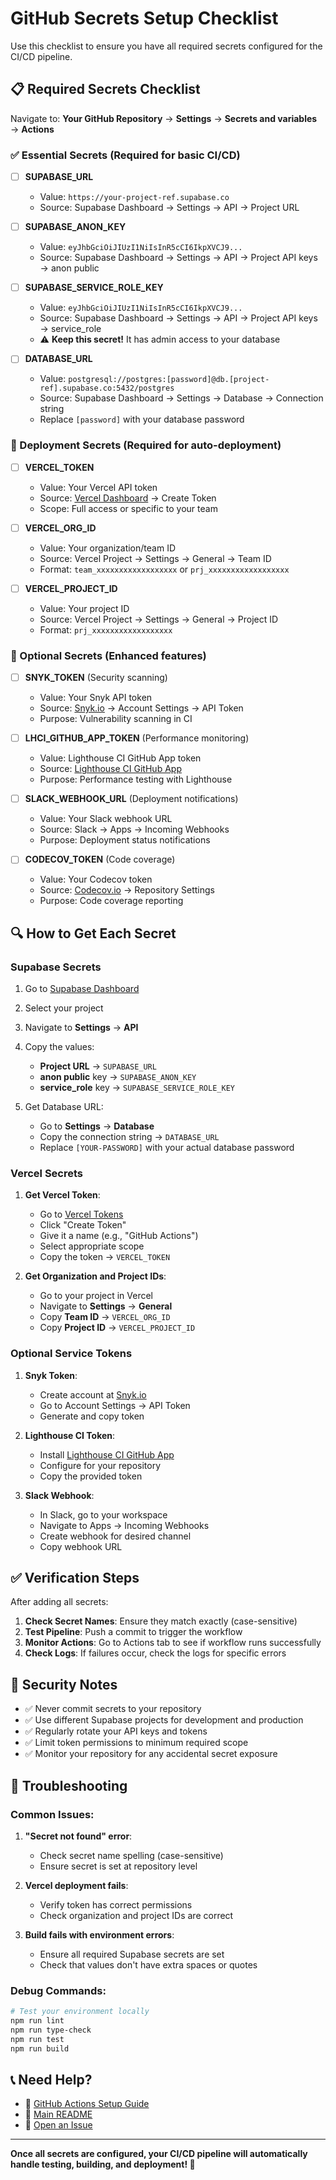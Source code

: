 # GitHub Secrets Setup Checklist

Use this checklist to ensure you have all required secrets configured for the CI/CD pipeline.

## 📋 Required Secrets Checklist

Navigate to: **Your GitHub Repository** → **Settings** → **Secrets and variables** → **Actions**

### ✅ Essential Secrets (Required for basic CI/CD)

- [ ] **SUPABASE_URL**
  - Value: `https://your-project-ref.supabase.co`
  - Source: Supabase Dashboard → Settings → API → Project URL

- [ ] **SUPABASE_ANON_KEY**
  - Value: `eyJhbGciOiJIUzI1NiIsInR5cCI6IkpXVCJ9...`
  - Source: Supabase Dashboard → Settings → API → Project API keys → anon public

- [ ] **SUPABASE_SERVICE_ROLE_KEY**
  - Value: `eyJhbGciOiJIUzI1NiIsInR5cCI6IkpXVCJ9...`
  - Source: Supabase Dashboard → Settings → API → Project API keys → service_role
  - ⚠️ **Keep this secret!** It has admin access to your database

- [ ] **DATABASE_URL**
  - Value: `postgresql://postgres:[password]@db.[project-ref].supabase.co:5432/postgres`
  - Source: Supabase Dashboard → Settings → Database → Connection string
  - Replace `[password]` with your database password

### 🚀 Deployment Secrets (Required for auto-deployment)

- [ ] **VERCEL_TOKEN**
  - Value: Your Vercel API token
  - Source: [Vercel Dashboard](https://vercel.com/account/tokens) → Create Token
  - Scope: Full access or specific to your team

- [ ] **VERCEL_ORG_ID**
  - Value: Your organization/team ID
  - Source: Vercel Project → Settings → General → Team ID
  - Format: `team_xxxxxxxxxxxxxxxxxx` or `prj_xxxxxxxxxxxxxxxxxx`

- [ ] **VERCEL_PROJECT_ID**
  - Value: Your project ID
  - Source: Vercel Project → Settings → General → Project ID
  - Format: `prj_xxxxxxxxxxxxxxxxxx`

### 🔧 Optional Secrets (Enhanced features)

- [ ] **SNYK_TOKEN** (Security scanning)
  - Value: Your Snyk API token
  - Source: [Snyk.io](https://snyk.io) → Account Settings → API Token
  - Purpose: Vulnerability scanning in CI

- [ ] **LHCI_GITHUB_APP_TOKEN** (Performance monitoring)
  - Value: Lighthouse CI GitHub App token
  - Source: [Lighthouse CI GitHub App](https://github.com/apps/lighthouse-ci)
  - Purpose: Performance testing with Lighthouse

- [ ] **SLACK_WEBHOOK_URL** (Deployment notifications)
  - Value: Your Slack webhook URL
  - Source: Slack → Apps → Incoming Webhooks
  - Purpose: Deployment status notifications

- [ ] **CODECOV_TOKEN** (Code coverage)
  - Value: Your Codecov token
  - Source: [Codecov.io](https://codecov.io) → Repository Settings
  - Purpose: Code coverage reporting

## 🔍 How to Get Each Secret

### Supabase Secrets

1. Go to [Supabase Dashboard](https://app.supabase.com)
2. Select your project
3. Navigate to **Settings** → **API**
4. Copy the values:
   - **Project URL** → `SUPABASE_URL`
   - **anon public** key → `SUPABASE_ANON_KEY`
   - **service_role** key → `SUPABASE_SERVICE_ROLE_KEY`

5. Get Database URL:
   - Go to **Settings** → **Database**
   - Copy the connection string → `DATABASE_URL`
   - Replace `[YOUR-PASSWORD]` with your actual database password

### Vercel Secrets

1. **Get Vercel Token**:
   - Go to [Vercel Tokens](https://vercel.com/account/tokens)
   - Click "Create Token"
   - Give it a name (e.g., "GitHub Actions")
   - Select appropriate scope
   - Copy the token → `VERCEL_TOKEN`

2. **Get Organization and Project IDs**:
   - Go to your project in Vercel
   - Navigate to **Settings** → **General**
   - Copy **Team ID** → `VERCEL_ORG_ID`
   - Copy **Project ID** → `VERCEL_PROJECT_ID`

### Optional Service Tokens

1. **Snyk Token**:
   - Create account at [Snyk.io](https://snyk.io)
   - Go to Account Settings → API Token
   - Generate and copy token

2. **Lighthouse CI Token**:
   - Install [Lighthouse CI GitHub App](https://github.com/apps/lighthouse-ci)
   - Configure for your repository
   - Copy the provided token

3. **Slack Webhook**:
   - In Slack, go to your workspace
   - Navigate to Apps → Incoming Webhooks
   - Create webhook for desired channel
   - Copy webhook URL

## ✅ Verification Steps

After adding all secrets:

1. **Check Secret Names**: Ensure they match exactly (case-sensitive)
2. **Test Pipeline**: Push a commit to trigger the workflow
3. **Monitor Actions**: Go to Actions tab to see if workflow runs successfully
4. **Check Logs**: If failures occur, check the logs for specific errors

## 🚨 Security Notes

- ✅ Never commit secrets to your repository
- ✅ Use different Supabase projects for development and production
- ✅ Regularly rotate your API keys and tokens
- ✅ Limit token permissions to minimum required scope
- ✅ Monitor your repository for any accidental secret exposure

## 🔧 Troubleshooting

### Common Issues:

1. **"Secret not found" error**:
   - Check secret name spelling (case-sensitive)
   - Ensure secret is set at repository level

2. **Vercel deployment fails**:
   - Verify token has correct permissions
   - Check organization and project IDs are correct

3. **Build fails with environment errors**:
   - Ensure all required Supabase secrets are set
   - Check that values don't have extra spaces or quotes

### Debug Commands:

```bash
# Test your environment locally
npm run lint
npm run type-check
npm run test
npm run build
```

## 📞 Need Help?

- 📖 [GitHub Actions Setup Guide](../docs/GITHUB_ACTIONS_SETUP.md)
- 📖 [Main README](../README.md)
- 🐛 [Open an Issue](https://github.com/your-username/fairshare/issues)

---

**Once all secrets are configured, your CI/CD pipeline will automatically handle testing, building, and deployment! 🚀**

